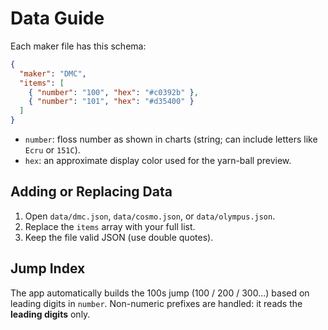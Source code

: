 
# Data Guide

Each maker file has this schema:

```json
{
  "maker": "DMC",
  "items": [
    { "number": "100", "hex": "#c0392b" },
    { "number": "101", "hex": "#d35400" }
  ]
}
```

- `number`: floss number as shown in charts (string; can include letters like `Ecru` or `151C`).
- `hex`: an approximate display color used for the yarn-ball preview.

## Adding or Replacing Data
1. Open `data/dmc.json`, `data/cosmo.json`, or `data/olympus.json`.
2. Replace the `items` array with your full list.
3. Keep the file valid JSON (use double quotes).

## Jump Index
The app automatically builds the 100s jump (100 / 200 / 300...) based on leading digits
in `number`. Non-numeric prefixes are handled: it reads the **leading digits** only.
